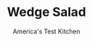 ---
layout: ../../layouts/MarkdownPostLayout.astro
title: Wedge Salad
author: America's Test Kitchen
pubDate: 2023-03-15
description: "Sulfurous onion and cheap cheese spoil many a salad. We set out to remedy that."
image_url: https://res.cloudinary.com/hksqkdlah/image/upload/ar_1:1,c_fill,dpr_2.0,f_auto,fl_lossy.progressive.strip_profile,g_faces:auto,q_auto:low,w_344/10159_sfs-wedgesalad-24
tags: ["Appetizers","American","Vegetables","Salads"]
calories: 1803
protein: 8
carbohydrates: 7
fats: 
fiber: 1
ingredients: ["4 slices, bacon","1 , large shallot, sliced into 1/8-inch-thick rings","1/4 cup, red wine vinegar","4 ounces Stilton, blue cheese, crumbled (1 cup)","1/3 cup, mayonnaise","1/4 cup, sour cream","3 tablespoons, milk","1 , garlic clove, minced","1/4 teaspoon, salt","1/4 teaspoon, pepper","1 head, iceberg lettuce (9 ounces), cored and cut into 6 wedges","12 ounces, cherry tomatoes, halved"]
serves: 6
time: "25 minutes, plus 20 minutes pickling"
instructions: ["Cook bacon in 10-inch skillet until crispy, 5 to 7 minutes. Transfer to paper towel–lined plate. Combine shallot and vinegar in bowl and let sit for 20 minutes.","Using fork, remove shallot from vinegar; reserve shallot and 2 tablespoons vinegar. Whisk 3 ounces blue cheese, mayonnaise, sour cream, milk, reserved vinegar, garlic, salt, and pepper together in bowl until combined.","Arrange lettuce wedges on ­platter and top with dressing, reserved shallot, and tomatoes. Crumble bacon over top and sprinkle with remaining 1 ounce blue cheese. Serve."]
nutrition: ["365 mg Potassium","164 mg Phosphorus","159 mg Calcium","21 mg Magnesium","477 mg Sodium","1 mg Zinc","26 g Fat","1 mg Niacin (B3)","8 g Monounsaturated","7 g Polyunsaturated","10 mg Vitamin C","40 mg Cholesterol","9 g Saturated","1 g Fiber","34 µg Folate (food)","4 g Sugars","15 µg Vitamin K","146 g Water","7 g Carbs","34 µg Folate equivalent (total)","8 g Protein","101 µg Vitamin A","300 kcal Energy","1803 calories"]
notes: "The dressing can be refrigerated in an airtight container for up to one week. This salad is best when the iceberg wedges are cold."
---